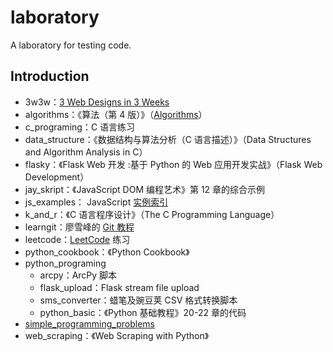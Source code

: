 # laboratory

A laboratory for testing code.

## Introduction

* 3w3w：[3 Web Designs in 3 Weeks](https://www.gitbook.com/book/juntao/3-web-designs-in-3-weeks/details)
* algorithms：《算法（第 4 版）》（[Algorithms](http://algs4.cs.princeton.edu/code/)）
* c_programing：C 语言练习
* data_structure：《数据结构与算法分析（C 语言描述）》（Data Structures and Algorithm Analysis in C）
* flasky：《Flask Web 开发 :基于 Python 的 Web 应用开发实战》（Flask Web Development）
* jay_skript：《JavaScript DOM 编程艺术》第 12 章的综合示例
* js_examples： JavaScript [实例索引](http://fgm.cc/learn/)
* k\_and\_r：《C 语言程序设计》（The C Programming Language）
* learngit：廖雪峰的 [Git 教程](http://www.liaoxuefeng.com/wiki/0013739516305929606dd18361248578c67b8067c8c017b000)
* leetcode：[LeetCode](https://leetcode.com/) 练习
* python_cookbook：《Python Cookbook》
* python_programing
	* arcpy：ArcPy 脚本
	* flask_upload：Flask stream file upload
	* sms_converter：蜡笔及豌豆荚 CSV 格式转换脚本
	* python_basic：《Python 基础教程》20-22 章的代码
* [simple\_programming\_problems](http://adriann.github.io/programming_problems.html)
* web_scraping：《Web Scraping with Python》
